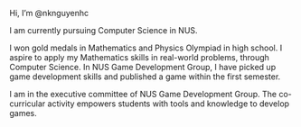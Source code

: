 Hi, I’m @nknguyenhc

I am currently pursuing Computer Science in NUS.

I won gold medals in Mathematics and Physics Olympiad in high school. I aspire to apply my Mathematics skills in real-world problems, through Computer Science. In NUS Game Development Group, I have picked up game development skills and published a game within the first semester.

I am in the executive committee of NUS Game Development Group. The co-curricular activity empowers students with tools and knowledge to develop games.

<!---
nknguyenhc/nknguyenhc is a ✨ special ✨ repository because its `README.md` (this file) appears on your GitHub profile.
You can click the Preview link to take a look at your changes.
--->
